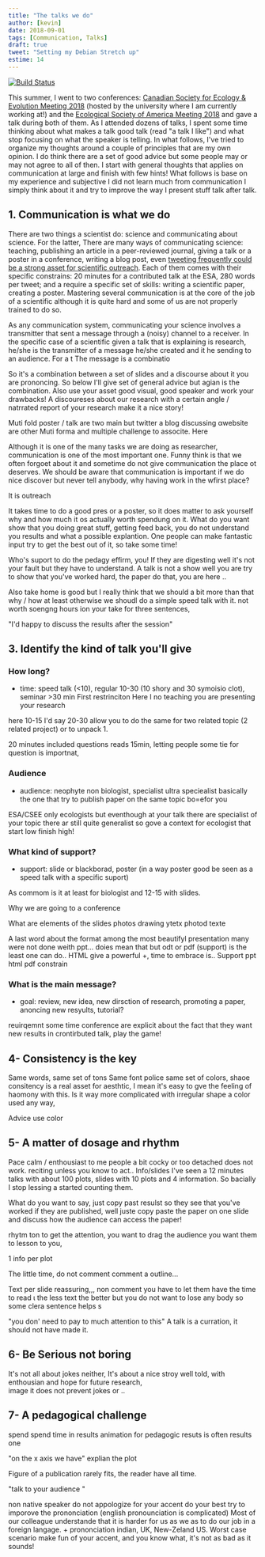 ```yaml
---
title: "The talks we do"
author: [kevin]
date: 2018-09-01
tags: [Communication, Talks]
draft: true
tweet: "Setting my Debian Stretch up"
estime: 14
---
```


[![Build Status](https://travis-ci.org/inSileco/inSileco.github.io.svg?branch=dev)](https://travis-ci.org/inSileco/inSileco.github.io)

This summer, I went to two conferences:
[Canadian Society for Ecology & Evolution Meeting 2018](http://www.csee2018.ca/)
(hosted by the university where I am currently working at!) and the
[Ecological Society of America Meeting 2018](https://esa.org/neworleans/) and
gave a talk during both of them. As I attended dozens of talks, I spent some
time thinking about what makes a talk good talk (read "a talk I like") and what
stop focusing on what the speaker is telling. In what follows, I've tried to
organize my thoughts around a couple of principles that are my own opinion.
I do think there are a set of good advice but some people may or may not agree
to all of then. I start with general thoughts that applies on communication
at large and finish with few hints!
What follows is base on my experience and subjective I did not learn much
from communication I simply think about it and try to improve the way
I present stuff talk after talk.


## 1. Communication is what we do

There are two things a scientist do: science and communicating about science.
For the latter,
There are many ways of communicating science: teaching, publishing an article in a
peer-reviewed journal, giving a talk or a poster in a conference, writing
a blog post, even [tweeting frequently could be a strong asset for scientific outreach](http://www.facetsjournal.com/doi/10.1139/facets-2018-0002). Each of
them comes with their specific constrains: 20 minutes for a contributed talk
at the ESA, 280 words per tweet; and a require a specific set of skills: writing a
scientific paper, creating a poster. Mastering several communication is at the
core of the job of a scientific although it is quite hard and some of us are
not properly trained to do so.

As any communication system, communicating your science involves a transmitter
that sent a message through a (noisy) channel to a receiver. In the specific
case of a scientific given a talk that is explaining is research, he/she is the transmitter
of a message he/she created and it he sending to an audience.
For a t The message is a combinatio

So it's a combination between a set of slides and a discourse about it
you are prononcing. So below I'll give set of general advice but
agian is the combination. Also use your asset good visual, good speaker
and work your drawbacks!
A discoureses about our research with a certain angle / natrrated report
of your research make it a nice story!

Muti fold poster / talk are two main but twitter a blog discussing αwebsite are other
Muti forma and multiple challenge to associte. Here


Although it is one of the many tasks we are doing as researcher, communication
is one of the most important one. Funny think is that we often forgoet about
it and sometime do not give communication the place ot deserves.
We should be aware that communication is  important if we do nice
discover but never tell anybody, why having work in the wfirst place?





It is outreach

It takes time to do a good pres or a poster, so it does matter to ask yourself
why and how much it os actually worth spendung on it. What do you want
show that you doing great stuff, getting feed back, you do not understand
you results and what a possible explantion. One people can make fantastic input
try to get the best out of it, so take some time!

Who's suport to do the pedagy effirm, you! If they are digesting well
it's not your fault but they have to understand. A talk is not a show
well you are try to show that you've worked hard, the paper do that,
you are here ..

Also take home is good but I really think that we should a bit more than that
why / how  at least otherwise we shoudl do a simple speed talk with it.
not worth soengng hours ion your take for three sentences,

"I'd happy to discuss the results after the session"



## 3. Identify the kind of talk you'll give

### How long?

- time: speed talk (<10), regular 10-30 (10 shory and 30 symoisio clot), seminar >30 min
First restrinciton Here I no teaching you are presenting your research

here 10-15 I'd say 20-30 allow you to do the same for two related topic (2 related
  project) or to unpack 1.

20 minutes included questions reads 15min, letting people some tie for question
is importnat,

### Audience

- audience: neophyte non biologist, specialist ultra speciealist basically
the one that try to publish paper on the same topic bo=efor you

ESA/CSEE only ecologists but eventhough at your talk there are specialist of
your topic there ar still quite generalist so gove a context for ecologist
that start low finish high!


### What kind of support?

- support: slide or blackborad, poster (in a way poster good be seen as a speed talk
  with a specific suport)

As commom is it at least for biologist and 12-15 with slides.

Why we are going to a conference

What are elements of the slides photos drawing ytetx photod texte

A last word about the format among the most beautifyl presentation
many were not done weith ppt... doies mean that but odt or pdf (support)
is the least one can do.. HTML give a powerful +, time to embrace is.. Support ppt html pdf
constrain


### What is the main message?

- goal: review, new idea, new dirsction of research, promoting a paper, anoncing new resyults, tutorial?

reuirqemnt some time conference are explicit about the fact that they want new
results in crontirbuted talk, play the game!









## 4- Consistency is the key

Same words, same set of tons
Same font police same set of colors, shaoe
consitency is a real asset for aesthtic, I mean it's easy to gve the feeling of
haomony with this. Is it way more complicated with irregular shape a color
used any way,

Advice use color


## 5- A matter of dosage and rhythm

Pace calm / enthousiast to me people a bit cocky or too detached does
not work. reciting unless you know to act..
Info/slides
I've seen a 12 minutes talks with about 100 plots, slides with 10 plots and
4 information. So bacially I stop lessing a started counting them.

What do you want to say, just copy past resulst so they see that you've worked
if they are published, well juste copy paste the paper on one slide and
discuss how the audience can access the paper!

rhytm ton to get the attention, you want to drag the audience you want them
to lesson to you,


1 info per plot

The little time, do not comment comment a outline...

Text per slide reassuring,,, non comment you have to let them have the time to read
ι
the less text the better but you do not want to lose any body so some clera sentence
helps s

"you don' need to pay to much attention to this" A talk is a curration, it should not have made it.



## 6- Be Serious not boring

It's not all about jokes neither, It's about a nice stroy
well told, with enthousian and hope for future research,  
image it does not prevent jokes or ..





## 7- A pedagogical challenge

spend spend time in results
animation for pedagogic resuts  is often
results one

"on the x axis we have" explian the plot

Figure of a publication rarely fits, the reader have all time.


"talk to your audience "



non native speaker do not appologize for your accent do your best try
to imporove the prononciation (english pronounciation is complicated)
Most of our colleague understande that it is harder for us as we as to
do our job in a foreign langage. + prononciation indian, UK, New-Zeland
US. Worst case scenario make fun of your accent, and you know what,
it's not as bad as it sounds!
